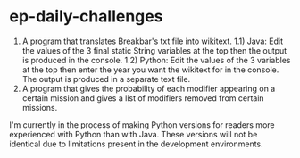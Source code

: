 # ep-daily-challenges
1) A program that translates Breakbar's txt file into wikitext.
1.1) Java: Edit the values of the 3 final static String variables at the top then the output is produced in the console.
1.2) Python: Edit the values of the 3 variables at the top then enter the year you want the wikitext for in the console. The output is produced in a separate text file.
2) A program that gives the probability of each modifier appearing on a certain mission and gives a list of modifiers removed from certain missions.

I'm currently in the process of making Python versions for readers more experienced with Python than with Java. These versions will not be identical due to limitations present in the development environments.
